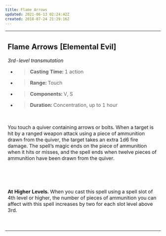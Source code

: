```yaml
---
title: Flame Arrows
updated: 2021-06-13 02:24:42Z
created: 2018-07-24 21:29:16Z
---
```


<table><tbody><tr class="odd"><td><h2 id="flame-arrows-elemental-evil"><strong>Flame Arrows</strong> [Elemental Evil]</h2><p><em>3rd-level transmutation</em></p><ul><li><blockquote><p><strong>Casting Time:</strong> 1 action</p></blockquote></li><li><blockquote><p><strong>Range:</strong> Touch</p></blockquote></li><li><blockquote><p><strong>Components:</strong> V, S</p></blockquote></li><li><blockquote><p><strong>Duration:</strong> Concentration, up to 1 hour</p></blockquote></li></ul><p> </p><p>You touch a quiver containing arrows or bolts. When a target is hit by a ranged weapon attack using a piece of ammunition drawn from the quiver, the target takes an extra 1d6 fire damage. The spell’s magic ends on the piece of ammunition when it hits or misses, and the spell ends when twelve pieces of ammunition have been drawn from the quiver.</p><p> </p><p> </p><p><strong>At Higher Levels.</strong> When you cast this spell using a spell slot of 4th level or higher, the number of pieces of ammunition you can affect with this spell increases by two for each slot level above 3rd.</p><p> </p></td></tr></tbody></table>